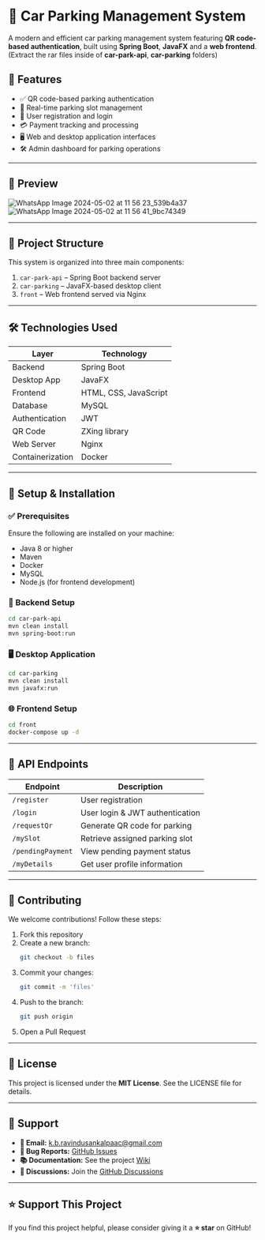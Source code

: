 # 🚗 Car Parking Management System

A modern and efficient car parking management system featuring **QR code-based authentication**, built using **Spring Boot**, **JavaFX** and a **web frontend**.(Extract the rar files inside of **car-park-api**, **car-parking** folders)

## 🌟 Features

* ✅ QR code-based parking authentication
* 📍 Real-time parking slot management
* 👤 User registration and login
* 💳 Payment tracking and processing
* 🖥️ Web and desktop application interfaces
* 🛠️ Admin dashboard for parking operations

---

## 📸 Preview
![WhatsApp Image 2024-05-02 at 11 56 23_539b4a37](https://github.com/user-attachments/assets/b3487d54-36d0-42d7-9615-078c8a6d2087)
![WhatsApp Image 2024-05-02 at 11 56 41_9bc74349](https://github.com/user-attachments/assets/25ce5c96-9376-4bee-aded-2fef5df074ba)

---

## 🧱 Project Structure

This system is organized into three main components:

1. `car-park-api` – Spring Boot backend server
2. `car-parking` – JavaFX-based desktop client
3. `front` – Web frontend served via Nginx

---

## 🛠️ Technologies Used

| Layer | Technology |
|-------|------------|
| Backend | Spring Boot |
| Desktop App | JavaFX |
| Frontend | HTML, CSS, JavaScript |
| Database | MySQL |
| Authentication | JWT |
| QR Code | ZXing library |
| Web Server | Nginx |
| Containerization | Docker |

---

## 🚀 Setup & Installation

### ✅ Prerequisites

Ensure the following are installed on your machine:

* Java 8 or higher
* Maven
* Docker
* MySQL
* Node.js (for frontend development)

### 🔧 Backend Setup

```bash
cd car-park-api
mvn clean install
mvn spring-boot:run
```

### 🖥️ Desktop Application

```bash
cd car-parking
mvn clean install
mvn javafx:run
```

### 🌐 Frontend Setup

```bash
cd front
docker-compose up -d
```

---

## 📱 API Endpoints

| Endpoint | Description |
|----------|-------------|
| `/register` | User registration |
| `/login` | User login & JWT authentication |
| `/requestQr` | Generate QR code for parking |
| `/mySlot` | Retrieve assigned parking slot |
| `/pendingPayment` | View pending payment status |
| `/myDetails` | Get user profile information |

---

## 🤝 Contributing

We welcome contributions! Follow these steps:

1. Fork this repository
2. Create a new branch:
   ```bash
   git checkout -b files
   ```
3. Commit your changes:
   ```bash
   git commit -m 'files'
   ```
4. Push to the branch:
   ```bash
   git push origin 
   ```
5. Open a Pull Request

---

## 📄 License

This project is licensed under the **MIT License**. See the LICENSE file for details.

---

## 📮 Support

- **📧 Email:** [k.b.ravindusankalpaac@gmail.com](mailto:k.b.ravindusankalpaac@gmail.com)  
- **🐞 Bug Reports:** [GitHub Issues](https://github.com/K-B-R-S-W/AI_image_Generator/issues)  
- **📚 Documentation:** See the project [Wiki](https://github.com/K-B-R-S-W/AI_image_Generator/wiki)  
- **💭 Discussions:** Join the [GitHub Discussions](https://github.com/K-B-R-S-W/AI_image_Generator/discussions)

---

## ⭐ Support This Project

If you find this project helpful, please consider giving it a **⭐ star** on GitHub!
